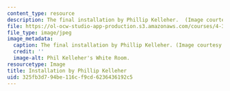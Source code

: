 ```yaml
---
content_type: resource
description: The final installation by Phillip Kelleher.  (Image courtesy of MIT OCW.)
file: https://ol-ocw-studio-app-production.s3.amazonaws.com/courses/4-322-introduction-to-sculpture-fall-2003/325fb3d794be116cf9cd6236436192c5_4-322f03.jpg
file_type: image/jpeg
image_metadata:
  caption: The final installation by Phillip Kelleher. (Image courtesy of MIT OpenCourseWare.)
  credit: ''
  image-alt: Phil Kelleher's White Room.
resourcetype: Image
title: Installation by Phillip Kelleher
uid: 325fb3d7-94be-116c-f9cd-6236436192c5
---
```

